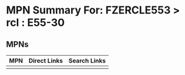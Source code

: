 



# MPN Summary For: FZERCLE553 > rcl : E55-30

## MPNs
  

|MPN|Direct Links|Search Links|
| :--- | :--- | :--- |
||||
